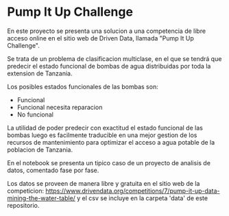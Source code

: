 # Pump It Up Challenge

En este proyecto se presenta una solucion a una competencia de libre acceso online en el sitio web de Driven Data,
llamada "Pump It Up Challenge".

Se trata de un problema de clasificacion multiclase, en el que se tendrá que predecir el estado funcional de bombas
de agua distribuidas por toda la extension de Tanzania.

Los posibles estados funcionales de las bombas son:
- Funcional
- Funcional necesita reparacion
- No funcional

La utilidad de poder predecir con exactitud el estado funcional de las bombas luego es facilmente traducible en una
mejor gestion de los recursos de mantenimiento para optimizar el acceso a agua potable de la poblacion de Tanzania.

En el notebook se presenta un tipico caso de un proyecto de analisis de datos, comentado fase por fase.

Los datos se proveen de manera libre y gratuita en el sitio web de la competicion:
https://www.drivendata.org/competitions/7/pump-it-up-data-mining-the-water-table/
y el csv se incluye en la carpeta 'data' de este repositorio.